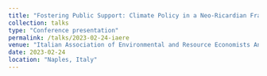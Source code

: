 ```yaml
---
title: "Fostering Public Support: Climate Policy in a Neo-Ricardian Framework"
collection: talks
type: "Conference presentation"
permalink: /talks/2023-02-24-iaere
venue: "Italian Association of Environmental and Resource Economists Annual Conference, Università degli studi di Napoli Parthenope"
date: 2023-02-24
location: "Naples, Italy"
---
```


